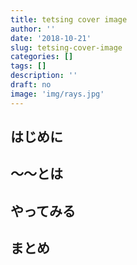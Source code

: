 ```yaml
---
title: tetsing cover image
author: ''
date: '2018-10-21'
slug: tetsing-cover-image
categories: []
tags: []
description: ''
draft: no
image: 'img/rays.jpg'
---
```


## はじめに

## 〜〜とは

## やってみる

## まとめ
